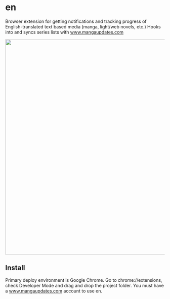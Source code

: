 # en

Browser extension for getting notifications and tracking progress of English-translated text based media (manga, light/web novels, etc.) Hooks into and syncs series lists with www.mangaupdates.com

<p align="center">
  <img width="530" height="680" src="https://github.com/dustysys/en/blob/master/img/sample_list.PNG?raw=true">
</p>

## Install

Primary deploy environment is Google Chrome. Go to chrome://extensions, check Developer Mode and drag and drop the project folder. You must have a www.mangaupdates.com account to use en.